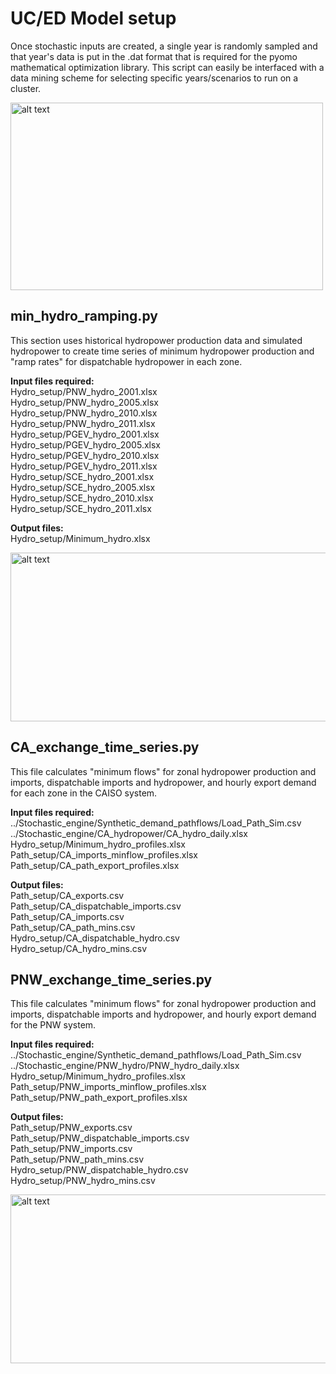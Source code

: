 # UC/ED Model setup
Once stochastic inputs are created, a single year is randomly sampled and that year's data is put in the .dat format that is required for the pyomo mathematical optimization library. This script can easily be interfaced with a data mining scheme for selecting specific years/scenarios to run on a cluster. 

<img src="https://github.com/romulus97/CAPOW/blob/master/Images/readme5.png" alt="alt text" width="500" height="300">

## min_hydro_ramping.py
This section uses historical hydropower production data and simulated hydropower to create time series of minimum hydropower production and "ramp rates" for dispatchable hydropower in each zone.

**Input files required:** <br/>
Hydro_setup/PNW_hydro_2001.xlsx <br/>
Hydro_setup/PNW_hydro_2005.xlsx <br/>
Hydro_setup/PNW_hydro_2010.xlsx <br/>
Hydro_setup/PNW_hydro_2011.xlsx <br/>
Hydro_setup/PGEV_hydro_2001.xlsx <br/>
Hydro_setup/PGEV_hydro_2005.xlsx <br/>
Hydro_setup/PGEV_hydro_2010.xlsx <br/>
Hydro_setup/PGEV_hydro_2011.xlsx <br/>
Hydro_setup/SCE_hydro_2001.xlsx <br/>
Hydro_setup/SCE_hydro_2005.xlsx <br/>
Hydro_setup/SCE_hydro_2010.xlsx <br/>
Hydro_setup/SCE_hydro_2011.xlsx <br/>

**Output files:** <br/>
Hydro_setup/Minimum_hydro.xlsx <br/>

<img src="https://github.com/romulus97/CAPOW/blob/master/Images/readme6.png" alt="alt text" width="530" height="270">

## CA_exchange_time_series.py
This file calculates "minimum flows" for zonal hydropower production and imports, dispatchable imports and hydropower, and hourly export demand for each zone in the CAISO system.

**Input files required:** <br/>
../Stochastic_engine/Synthetic_demand_pathflows/Load_Path_Sim.csv <br/>
../Stochastic_engine/CA_hydropower/CA_hydro_daily.xlsx <br/>
Hydro_setup/Minimum_hydro_profiles.xlsx <br/>
Path_setup/CA_imports_minflow_profiles.xlsx <br/>
Path_setup/CA_path_export_profiles.xlsx <br/>

**Output files:** <br/>
Path_setup/CA_exports.csv <br/>
Path_setup/CA_dispatchable_imports.csv <br/>
Path_setup/CA_imports.csv <br/>
Path_setup/CA_path_mins.csv <br/>
Hydro_setup/CA_dispatchable_hydro.csv <br/>
Hydro_setup/CA_hydro_mins.csv <br/>

## PNW_exchange_time_series.py
This file calculates "minimum flows" for zonal hydropower production and imports, dispatchable imports and hydropower, and hourly export demand for the PNW system.

**Input files required:** <br/>
../Stochastic_engine/Synthetic_demand_pathflows/Load_Path_Sim.csv <br/>
../Stochastic_engine/PNW_hydro/PNW_hydro_daily.xlsx <br/>
Hydro_setup/Minimum_hydro_profiles.xlsx <br/>
Path_setup/PNW_imports_minflow_profiles.xlsx <br/>
Path_setup/PNW_path_export_profiles.xlsx <br/>

**Output files:** <br/>
Path_setup/PNW_exports.csv <br/>
Path_setup/PNW_dispatchable_imports.csv <br/>
Path_setup/PNW_imports.csv <br/>
Path_setup/PNW_path_mins.csv <br/>
Hydro_setup/PNW_dispatchable_hydro.csv <br/>
Hydro_setup/PNW_hydro_mins.csv <br/>

<img src="https://github.com/romulus97/CAPOW/blob/master/Images/readme7.png" alt="alt text" width="530" height="270">
